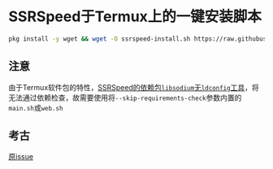 # SSRSpeed于Termux上的一键安装脚本
```bash
pkg install -y wget && wget -O ssrspeed-install.sh https://raw.githubusercontent.com/w311ang/SSRSpeed-script/master/install.sh && bash ssrspeed-install.sh
```
## 注意
由于Termux软件包的特性，[SSRSpeed的依赖包`libsodium`无`ldconfig`工具](https://www.osgeo.cn/pillow/releasenotes/5.4.1.html)，将无法通过依赖检查，故需要使用将`--skip-requirements-check`参数内置的`main.sh`或`web.sh`
## 考古
[原issue](https://github.com/NyanChanMeow/SSRSpeed/issues/108)
